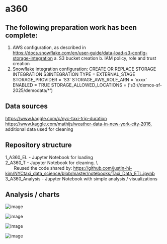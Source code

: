 # a360
## The following preparation work has been complete:

1. AWS configuration, as described in https://docs.snowflake.com/en/user-guide/data-load-s3-config-storage-integration
    a. S3 bucket creation
    b. IAM policy, role and trust creation
2. Snowflake integration configuration:
    CREATE OR REPLACE STORAGE INTEGRATION S3INTEGRATION
      TYPE = EXTERNAL_STAGE
      STORAGE_PROVIDER = 'S3'
      STORAGE_AWS_ROLE_ARN = 'xxxx'
      ENABLED = TRUE
      STORAGE_ALLOWED_LOCATIONS = ('s3://demos-sf-2025/demodata/*')
   
## Data sources
https://www.kaggle.com/c/nyc-taxi-trip-duration
https://www.kaggle.com/mathijs/weather-data-in-new-york-city-2016, additional data used for cleaning

## Repository structure
1_A360_EL - Jupyter Notebook for loading \
2_A360_T - Jupyter Notebook for cleaning. \  
           &nbsp;&nbsp;&nbsp;&nbsp;&nbsp;&nbsp; Reused the code shared by: https://github.com/justin-hj-kim/NYCtaxi_data_science/blob/master/notebooks/Taxi_Data_ETL.ipynb \
3_A360_Analysis - Jupyter Notebook with simple analysis / visualizations


## Analysis / charts

![image](https://github.com/user-attachments/assets/2e1ad47b-3d5c-4bbf-acbb-c148f3915ecd)

![image](https://github.com/user-attachments/assets/7504820d-94a8-4639-a626-c049c2976e36)

![image](https://github.com/user-attachments/assets/0aa84c0b-b2df-4d45-8d0c-0c74253b026a)

![image](https://github.com/user-attachments/assets/1243625c-519b-47b2-a1cf-240a5fd29f29)




